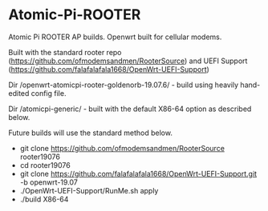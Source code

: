# Atomic-Pi-ROOTER

Atomic Pi ROOTER AP builds. Openwrt built for cellular modems.                                                                                  

Built with the standard rooter repo (https://github.com/ofmodemsandmen/RooterSource) and UEFI Support (https://github.com/falafalafala1668/OpenWrt-UEFI-Support)

Dir /openwrt-atomicpi-rooter-goldenorb-19.07.6/ - build using heavily hand-edited config file.

Dir /atomicpi-generic/ - built with the default X86-64 option as described below.

Future builds will use the standard method below.

* git clone https://github.com/ofmodemsandmen/RooterSource rooter19076
* cd rooter19076
* git clone https://github.com/falafalafala1668/OpenWrt-UEFI-Support.git -b openwrt-19.07
* ./OpenWrt-UEFI-Support/RunMe.sh apply
* ./build X86-64
